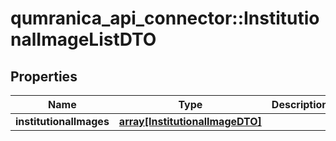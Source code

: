 # qumranica_api_connector::InstitutionalImageListDTO

## Properties
Name | Type | Description | Notes
------------ | ------------- | ------------- | -------------
**institutionalImages** | [**array[InstitutionalImageDTO]**](InstitutionalImageDTO.md) |  | 


